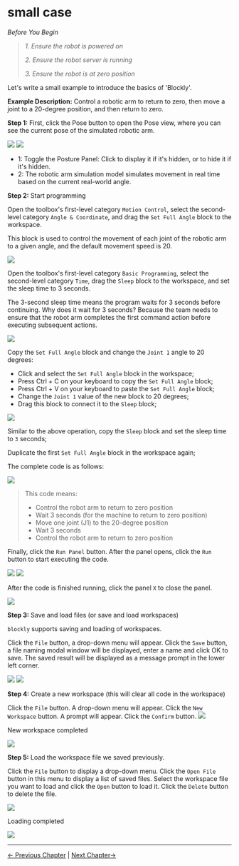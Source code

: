 # small case

*Before You Begin*

> *1. Ensure the robot is powered on*
> 
> *2. Ensure the robot server is running*
> 
> *3. Ensure the robot is at zero position*


Let's write a small example to introduce the basics of 'Blockly'.

**Example Description:** Control a robotic arm to return to zero, then move a joint to a 20-degree position, and then return to zero.

**Step 1:** First, click the Pose button to open the Pose view, where you can see the current pose of the simulated robotic arm.

<img src="../../../resources/3-FunctionsAndApplications/5.myBlockly/blockly/posture-btn.png" />

<img src="../../../resources/3-FunctionsAndApplications/5.myBlockly/blockly/posture.png" />

- 1: Toggle the Posture Panel: Click to display it if it's hidden, or to hide it if it's hidden.
- 2: The robotic arm simulation model simulates movement in real time based on the current real-world angle.

**Step 2:** Start programming

Open the toolbox's first-level category `Motion Control`, select the second-level category `Angle & Coordinate`, and drag the `Set Full Angle` block to the workspace.

This block is used to control the movement of each joint of the robotic arm to a given angle, and the default movement speed is 20.

<img src="../../../resources/3-FunctionsAndApplications/5.myBlockly/blockly/case1.png" />

Open the toolbox's first-level category `Basic Programming`, select the second-level category `Time`, drag the `Sleep` block to the workspace, and set the sleep time to 3 seconds.

The 3-second sleep time means the program waits for 3 seconds before continuing. Why does it wait for 3 seconds? Because the team needs to ensure that the robot arm completes the first command action before executing subsequent actions.

<img src="../../../resources/3-FunctionsAndApplications/5.myBlockly/blockly/case2.png" />

Copy the `Set Full Angle` block and change the `Joint 1` angle to 20 degrees:

- Click and select the `Set Full Angle` block in the workspace;
- Press Ctrl + C on your keyboard to copy the `Set Full Angle` block;
- Press Ctrl + V on your keyboard to paste the `Set Full Angle` block;
- Change the `Joint 1` value of the new block to 20 degrees;
- Drag this block to connect it to the `Sleep` block;
<img src="../../../resources/3-FunctionsAndApplications/5.myBlockly/blockly/case3.png" />

Similar to the above operation, copy the `Sleep` block and set the sleep time to `3` seconds;

Duplicate the first `Set Full Angle` block in the workspace again;

The complete code is as follows:

<img src="../../../resources/3-FunctionsAndApplications/5.myBlockly/blockly/case4.png" />

> This code means:
>
> - Control the robot arm to return to zero position<br />
> - Wait 3 seconds (for the machine to return to zero position)<br />
> - Move one joint (J1) to the 20-degree position<br />
> - Wait 3 seconds<br />
> - Control the robot arm to return to zero position<br />

Finally, click the `Run Panel` button. After the panel opens, click the `Run` button to start executing the code.

<img src="../../../resources/3-FunctionsAndApplications/5.myBlockly/blockly/case12.png" />

<img src="../../../resources/3-FunctionsAndApplications/5.myBlockly/blockly/case13.png" />

After the code is finished running, click the panel `X` to close the panel.

<img src="../../../resources/3-FunctionsAndApplications/5.myBlockly/blockly/case14.png" />

**Step 3:** Save and load files (or save and load workspaces)

`blockly` supports saving and loading of workspaces.

Click the `File` button, a drop-down menu will appear. Click the `Save` button, a file naming modal window will be displayed, enter a name and click OK to save. The saved result will be displayed as a message prompt in the lower left corner.

<img src="../../../resources/3-FunctionsAndApplications/5.myBlockly/blockly/case7.png" />

<img src="../../../resources/3-FunctionsAndApplications/5.myBlockly/blockly/case10.png" />

**Step 4:** Create a new workspace (this will clear all code in the workspace)

Click the `File` button. A drop-down menu will appear. Click the `New Workspace` button. A prompt will appear. Click the `Confirm` button.
<img src="../../../resources/3-FunctionsAndApplications/5.myBlockly/blockly/case8.png" />

New workspace completed

<img src="../../../resources/3-FunctionsAndApplications/5.myBlockly/blockly/case9.png" />

**Step 5:** Load the workspace file we saved previously.

Click the `File` button to display a drop-down menu. Click the `Open File` button in this menu to display a list of saved files. Select the workspace file you want to load and click the `Open` button to load it. Click the `Delete` button to delete the file.

<img src="../../../resources/3-FunctionsAndApplications/5.myBlockly/blockly/case11.png" />

Loading completed

<img src="../../../resources/3-FunctionsAndApplications/5.myBlockly/blockly/case4.png" />

---

[← Previous Chapter](./5.5.2-interfaceDescription.md) | [Next Chapter→](./5.5.4-autofill.md)


